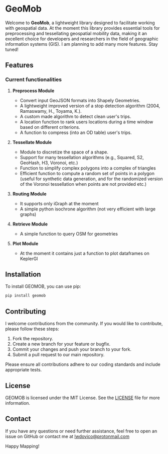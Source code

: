 # GeoMob

Welcome to **GeoMob**, a lightweight library designed to facilitate working with geospatial data. At the moment this library provides essential tools for preprocessing and tessellating geospatial mobility data, making it an excellent choice for developers and researchers in the field of geographic information systems (GIS). I am planning to add many more features. Stay tuned!

## Features

### Current functionalities

1. **Preprocess Module**
   - Convert input GeoJSON formats into Shapely Geometries.
   - A lightweight improved version of a stop detection algorithm (2004, Ramaswamy, H., Toyama, K.).
   - A custom made algorithm to detect clean user's trips.
   - A location function to rank users locations during a time window based on different criterions.
   - A function to compress (into an OD table) user's trips.

2. **Tessellate Module**
   - Module to discretize the space of a shape.
   - Support for many tessellation algorithms (e.g., Squared, S2, GeoHash, H3, Voronoi, etc.)
   - Function to simplify complex polygons into a complex of triangles
   - Efficient function to compute a random set of points in a polygon (useful for synthetic data generation, and for the randomized version of the Voronoi tessellation when points are not provided etc.)

3. **Routing Module**
   - It supports only iGraph at the moment
   - A simple python isochrone algorithm (not very efficient with large graphs)
   
4. **Retrieve Module**
   - A simple function to query OSM for geometries

5. **Plot Module**
   - At the moment it contains just a function to plot dataframes on KeplerGl

## Installation

To install GEOMOB, you can use pip:

```sh
pip install geomob
```

## Contributing

I welcome contributions from the community. If you would like to contribute, please follow these steps:

1. Fork the repository.
2. Create a new branch for your feature or bugfix.
3. Commit your changes and push your branch to your fork.
4. Submit a pull request to our main repository.

Please ensure all contributions adhere to our coding standards and include appropriate tests.

## License

GEOMOB is licensed under the MIT License. See the [LICENSE](LICENSE) file for more information.

## Contact

If you have any questions or need further assistance, feel free to open an issue on GitHub or contact me at lwdovico@protonmail.com

Happy Mapping!